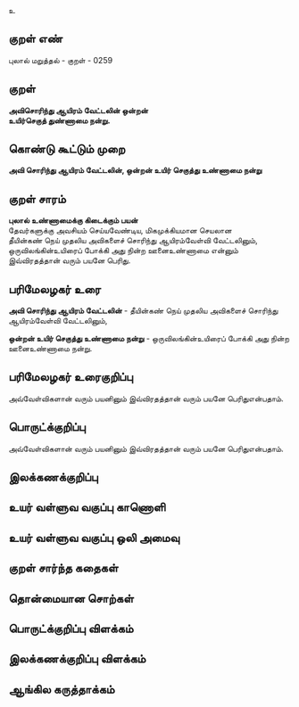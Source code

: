 உ

## குறள் எண் 

புலால் மறுத்தல் - குறள் - 0259  

## குறள் 

**அவிசொரிந்து ஆயிரம் வேட்டலின் ஒன்றன்  
உயிர்செகுத் துண்ணாமை நன்று.**  


## கொண்டு கூட்டும் முறை

**அவி சொரிந்து ஆயிரம் வேட்டலின், ஒன்றன் உயிர் செகுத்து உண்ணாமை நன்று**

## குறள் சாரம் 

**புலால் உண்ணாமைக்கு கிடைக்கும் பயன்**  
தேவர்களுக்கு அவசியம் செய்யவேண்டிய, மிகமுக்கியமான செயலான  
தீயின்கண் நெய் முதலிய அவிகளைச் சொரிந்து ஆயிரம்வேள்வி வேட்டலினும்,   
ஒருவிலங்கின்உயிரைப் போக்கி அது நின்ற ஊனைஉண்ணாமை என்னும் இவ்விரதத்தான் வரும் பயனே பெரிது.  

## பரிமேலழகர் உரை

**அவி சொரிந்து ஆயிரம் வேட்டலின்** - தீயின்கண் நெய் முதலிய அவிகளைச் சொரிந்து ஆயிரம்வேள்வி வேட்டலினும்,   

**ஒன்றன் உயிர் செகுத்து உண்ணாமை நன்று** - ஒருவிலங்கின்உயிரைப் போக்கி அது நின்ற ஊனைஉண்ணாமை நன்று.  

## பரிமேலழகர் உரைகுறிப்பு   

அவ்வேள்விகளான் வரும் பயனினும் இவ்விரதத்தான் வரும் பயனே பெரிதுஎன்பதாம்.  

## பொருட்க்குறிப்பு 

அவ்வேள்விகளான் வரும் பயனினும் இவ்விரதத்தான் வரும் பயனே பெரிதுஎன்பதாம்.  

## இலக்கணக்குறிப்பு  


## உயர் வள்ளுவ வகுப்பு காணொளி


## உயர் வள்ளுவ வகுப்பு ஒலி அமைவு 

 
## குறள் சார்ந்த கதைகள் 


## தொன்மையான சொற்கள்


## பொருட்க்குறிப்பு விளக்கம்


## இலக்கணக்குறிப்பு விளக்கம்


## ஆங்கில கருத்தாக்கம் 


